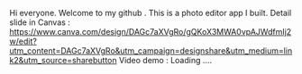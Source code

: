 Hi everyone. Welcome to my github .
This is a photo editor app I built.
Detail slide in Canvas : https://www.canva.com/design/DAGc7aXVgRo/gQKoX3MWA0vpAJWdfmIj2w/edit?utm_content=DAGc7aXVgRo&utm_campaign=designshare&utm_medium=link2&utm_source=sharebutton
Video demo : Loading ....


